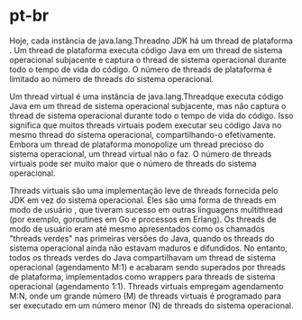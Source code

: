 
# pt-br
Hoje, cada instância de java.lang.Threadno JDK há um thread de plataforma . Um thread de plataforma executa código Java em um thread de sistema operacional subjacente e captura o thread de sistema operacional durante todo o tempo de vida do código. O número de threads de plataforma é limitado ao número de threads do sistema operacional.

Um thread virtual é uma instância de java.lang.Threadque executa código Java em um thread de sistema operacional subjacente, mas não captura o thread de sistema operacional durante todo o tempo de vida do código. Isso significa que muitos threads virtuais podem executar seu código Java no mesmo thread do sistema operacional, compartilhando-o efetivamente. Embora um thread de plataforma monopolize um thread precioso do sistema operacional, um thread virtual não o faz. O número de threads virtuais pode ser muito maior que o número de threads do sistema operacional.

Threads virtuais são uma implementação leve de threads fornecida pelo JDK em vez do sistema operacional. Eles são uma forma de threads em modo de usuário , que tiveram sucesso em outras linguagens multithread (por exemplo, goroutines em Go e processos em Erlang). Os threads de modo de usuário eram até mesmo apresentados como os chamados "threads verdes" nas primeiras versões do Java, quando os threads do sistema operacional ainda não estavam maduros e difundidos. No entanto, todos os threads verdes do Java compartilhavam um thread de sistema operacional (agendamento M:1) e acabaram sendo superados por threads de plataforma, implementados como wrappers para threads de sistema operacional (agendamento 1:1). Threads virtuais empregam agendamento M:N, onde um grande número (M) de threads virtuais é programado para ser executado em um número menor (N) de threads do sistema operacional. 